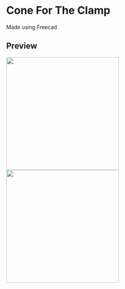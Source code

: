 # Cone For The Clamp

Made using Freecad

## Preview
<img src="./cone-001
.png" width="300">
<img src="./cone-002
.png" width="300">